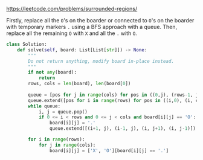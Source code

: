 <https://leetcode.com/problems/surrounded-regions/>

Firstly, replace all the `O`'s on the boarder or connected to `O`'s on the boarder with temporary markers `.` using a BFS approach with a queue. Then, replace all the remaining `O` with `X` and all the `.` with `O`.

```python
class Solution:
    def solve(self, board: List[List[str]]) -> None:
        """
        Do not return anything, modify board in-place instead.
        """
        if not any(board):
            return 
        rows, cols = len(board), len(board[0])
        
        queue = [pos for j in range(cols) for pos in ((0,j), (rows-1, j))]
        queue.extend([pos for i in range(rows) for pos in ((i,0), (i, cols-1))])
        while queue:
            i, j = queue.pop()
            if 0 <= i < rows and 0 <= j < cols and board[i][j] == 'O':
                board[i][j] = '.'
                queue.extend([(i+1, j), (i-1, j), (i, j+1), (i, j-1)])

        for i in range(rows):
            for j in range(cols):
                board[i][j] = ['X', 'O'][board[i][j] == '.']
        
```

